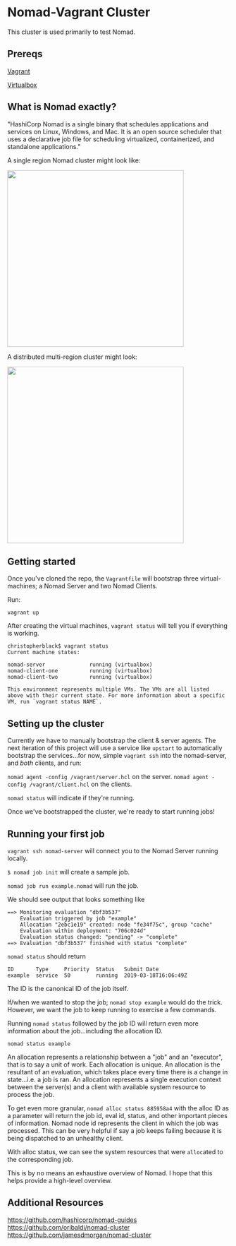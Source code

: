 # Nomad-Vagrant Cluster

This cluster is used primarily to test Nomad.

## Prereqs

[Vagrant](https://www.vagrantup.com/)

[Virtualbox](https://www.virtualbox.org/)

## What is Nomad exactly?

"HashiCorp Nomad is a single binary that schedules applications and services on Linux, Windows, and Mac. It is an open source scheduler that uses a declarative job file for scheduling virtualized, containerized, and standalone applications."

A single region Nomad cluster might look like:

<img src="https://www.nomadproject.io/assets/images/nomad-architecture-region-a5b20915.png" width="400">

A distributed multi-region cluster might look:

<img src="https://www.nomadproject.io/assets/images/nomad-architecture-global-a8f14b78.png" width="400">

## Getting started

Once you've cloned the repo, the ```Vagrantfile``` will bootstrap three virtual-machines; a Nomad Server and two Nomad Clients.

Run:

```vagrant up```

After creating the virtual machines, ```vagrant status``` will tell you if everything is working.

```
christopherblack$ vagrant status
Current machine states:

nomad-server              running (virtualbox)
nomad-client-one          running (virtualbox)
nomad-client-two          running (virtualbox)

This environment represents multiple VMs. The VMs are all listed
above with their current state. For more information about a specific
VM, run `vagrant status NAME`.
```


## Setting up the cluster

Currently we have to manually bootstrap the client & server agents. The next iteration of this project will use a service like `upstart` to automatically bootstrap the services...for now, simple `vagrant ssh` into the nomad-server, and *both* clients, and run:

`nomad agent -config /vagrant/server.hcl` on the server.
`nomad agent -config /vagrant/client.hcl` on the clients.

`nomad status` will indicate if they're running.

Once we've bootstrapped the cluster, we're ready to start running jobs!


## Running your first job


```vagrant ssh nomad-server``` will connect you to the Nomad Server running locally.

```$ nomad job init``` will create a sample job.

`nomad job run example.nomad` will run the job.

We should see output that looks something like

```
==> Monitoring evaluation "dbf3b537"
    Evaluation triggered by job "example"
    Allocation "2ebc1e19" created: node "fe34f75c", group "cache"
    Evaluation within deployment: "706c024d"
    Evaluation status changed: "pending" -> "complete"
==> Evaluation "dbf3b537" finished with status "complete"
```

`nomad status` should return

```
ID       Type     Priority  Status   Submit Date
example  service  50        running  2019-03-18T16:06:49Z
```

The ID is the canonical ID of the job itself.

If/when we wanted to stop the job; `nomad stop example` would do the trick. However, we want the job to keep running to exercise a few commands.

Running `nomad status` followed by the job ID will return even more information about the job...including the allocation ID.

`nomad status example`

An allocation represents a relationship between a "job" and an "executor", that is to say a unit of work. Each allocation is unique. An allocation is the resultant of an evaluation, which takes place every time there is a change in state...i.e. a job is ran. An allocation represents a single execution context between the server(s) and a client with available system resource to process the job.

To get even more granular, `nomad alloc status 885958a4` with the alloc ID as a parameter will return the job id, eval id, status, and other important pieces of information. Nomad node id represents the client in which the job was processed. This can be very helpful if say a job keeps failing because it is being dispatched to an unhealthy client.

With alloc status, we can see the system resources that were `alloc`ated to the corresponding job.

This is by no means an exhaustive overview of Nomad. I hope that this helps provide a high-level overview.

## Additional Resources

https://github.com/hashicorp/nomad-guides
https://github.com/oribaldi/nomad-cluster
https://github.com/jamesdmorgan/nomad-cluster
